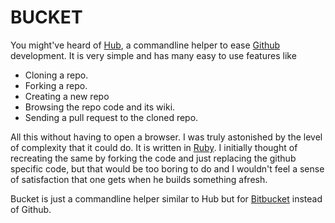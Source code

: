 BUCKET
======

You might've heard of [Hub](http://hub.github.com/), a commandline helper to ease [Github](https://github.com/) development.
It is very simple and has many easy to use features like 

* Cloning a repo.
* Forking a repo.
* Creating a new repo
* Browsing the repo code and its wiki.
* Sending a pull request to the cloned repo.

All this without having to open a browser. I was truly astonished by the level of complexity that it could do. 
It is written in [Ruby](https://www.ruby-lang.org/). I initially thought of recreating the same by forking the code and just replacing the github specific code, but that would be too boring to do and I wouldn't feel a sense of satisfaction that one gets when he builds something afresh.


Bucket is just a commandline helper similar to Hub but for [Bitbucket](https://bitbucket.org/) instead of Github.